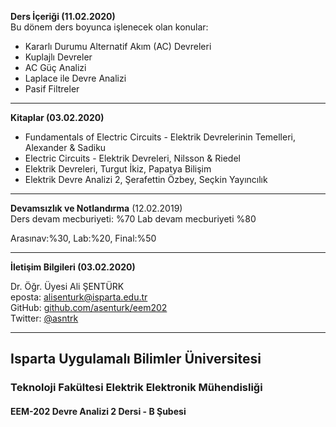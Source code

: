 **Ders İçeriği (11.02.2020)**   
Bu dönem ders boyunca işlenecek olan konular:
- Kararlı Durumu Alternatif Akım (AC) Devreleri
- Kuplajlı Devreler
- AC Güç Analizi
- Laplace ile Devre Analizi
- Pasif Filtreler

---
 
**Kitaplar (03.02.2020)**   
- Fundamentals of Electric Circuits - Elektrik Devrelerinin Temelleri, Alexander & Sadiku
- Electric Circuits - Elektrik Devreleri, Nilsson & Riedel
- Elektrik Devreleri, Turgut İkiz, Papatya Bilişim
- Elektrik Devre Analizi 2, Şerafettin Özbey, Seçkin Yayıncılık

---   
**Devamsızlık ve Notlandırma** (12.02.2019)   
Ders devam mecburiyeti: %70
Lab devam mecburiyeti %80 

Arasınav:%30, Lab:%20, Final:%50

---

**İletişim Bilgileri (03.02.2020)**   

Dr. Öğr. Üyesi Ali ŞENTÜRK   
eposta: alisenturk@isparta.edu.tr   
GitHub: [github.com/asenturk/eem202](#)   
Twitter: [@asntrk](https://twitter.com/asntrk)

---

## Isparta Uygulamalı Bilimler Üniversitesi
### Teknoloji Fakültesi Elektrik Elektronik Mühendisliği
#### EEM-202 Devre Analizi 2 Dersi - B Şubesi

